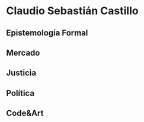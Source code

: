 # Claudio Sebastián Castillo

## Epistemología Formal

## Mercado

## Justicia

## Política

## Code&Art

## 
